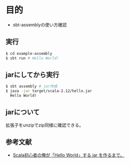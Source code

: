 # 目的
- sbt-assemblyの使い方確認

## 実行

```bash
$ cd example-assembly
$ sbt run # Hello World! 
```

## jarにしてから実行

```bash
$ sbt assembly # jar作成
$ java -jar target/scala-2.12/hello.jar
  Hello World!
```

## jarについて
拡張子をunzipでzip同様に確認できる。


## 参考文献

- [Scala初心者の俺が「Hello World」する jar を作るまで。](https://qiita.com/suin/items/b8a7af13b00cfdecfd1e)
